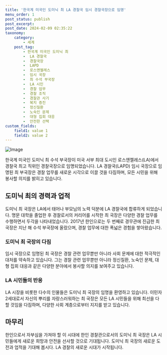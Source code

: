 ```yaml
---
title: '한국계 미국인 도미닉 최 LA 경찰국 임시 경찰국장으로 임명'
menu_order: 1
post_status: publish
post_excerpt: 
post_date: 2024-02-09 02:35:22
taxonomy:
    category:
        - 세계
    post_tag:
        - 한국계 미국인 도미닉 최
        -  LA 경찰국
        -  경찰국장
        -  LAPD
        -  로스앤젤레스
        -  임시 국장
        -  최 수석 부국장
        -  LA 시민
        -  경찰 업무
        -  경찰 조직
        -  경찰관 사기
        -  복지 증진
        -  정신질환
        -  노숙인 문제
        -  대형 집회 대응
        -  안전한 선택
custom_fields:
    field1: value 1
    field2: value 2
---
```


![Image](https://imgnews.pstatic.net/image/020/2024/02/08/0003547350_001_20240208221001080.jpg?type=w647)

한국계 미국인 도미닉 최 수석 부국장이 미국 서부 최대 도시인 로스앤젤레스(LA)에서 경찰국 최고 직위인 경찰국장으로 임명되었습니다. LA 경찰국(LAPD) 임시 국장으로 임명된 최 부국장은 경찰 업무를 새로운 시각으로 이끌 것을 다짐하며, 모든 시민을 위해 봉사할 의지를 밝히고 있습니다. 
## 도미닉 최의 경력과 업적
도미닉 최 국장은 LA에서 태어나 부모님의 노력 덕분에 LA 경찰국에 합류하게 되었습니다. 명문 대학을 졸업한 후 경찰로서의 커리어를 시작한 최 국장은 다양한 경찰 업무를 수행하면서 두각을 나타내었습니다. 2017년 한인으로는 두 번째로 경무관에 진급한 최 국장은 지난 해 수석 부국장에 올랐으며, 경찰 업무에 대한 폭넓은 경험을 쌓아왔습니다.
### 도미닉 최 국장의 다짐
임시 국장으로 임명된 최 국장은 경찰 관련 업무뿐만 아니라 사회 문제에 대한 적극적인 대처를 약속하고 있습니다. 그는 경찰 관련 업무뿐만 아니라 정신질환, 노숙인 문제, 대형 집회 대응과 같은 다양한 분야에서 봉사할 의지를 보여주고 있습니다.
### LA 시민들의 반응
LA 시장을 비롯한 다수의 인물들은 도미닉 최 국장의 임명을 환영하고 있습니다. 이민자 2세대로서 자신의 뿌리를 자랑스러워하는 최 국장은 모든 LA 시민들을 위해 최선을 다할 것임을 다짐하며, 다양한 사회 계층으로부터 지지를 받고 있습니다.
## 마무리
한인으로서 자부심을 가져야 할 이 시대에 한인 경찰관으로서의 도미닉 최 국장은 LA 시민들에게 새로운 희망과 안전을 선사할 것으로 기대됩니다. 도미닉 최 국장의 새로운 도전과 업적을 기대해 봅시다. LA 경찰의 새로운 시대가 시작됩니다.
